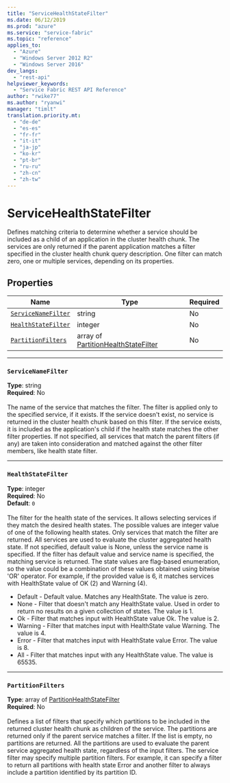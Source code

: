 ```yaml
---
title: "ServiceHealthStateFilter"
ms.date: 06/12/2019
ms.prod: "azure"
ms.service: "service-fabric"
ms.topic: "reference"
applies_to: 
  - "Azure"
  - "Windows Server 2012 R2"
  - "Windows Server 2016"
dev_langs: 
  - "rest-api"
helpviewer_keywords: 
  - "Service Fabric REST API Reference"
author: "rwike77"
ms.author: "ryanwi"
manager: "timlt"
translation.priority.mt: 
  - "de-de"
  - "es-es"
  - "fr-fr"
  - "it-it"
  - "ja-jp"
  - "ko-kr"
  - "pt-br"
  - "ru-ru"
  - "zh-cn"
  - "zh-tw"
---
```

# ServiceHealthStateFilter

Defines matching criteria to determine whether a service should be included as a child of an application in the cluster health chunk.
The services are only returned if the parent application matches a filter specified in the cluster health chunk query description.
One filter can match zero, one or multiple services, depending on its properties.


## Properties
| Name | Type | Required |
| --- | --- | --- |
| [`ServiceNameFilter`](#servicenamefilter) | string | No |
| [`HealthStateFilter`](#healthstatefilter) | integer | No |
| [`PartitionFilters`](#partitionfilters) | array of [PartitionHealthStateFilter](sfclient-v65-model-partitionhealthstatefilter.md) | No |

____
### `ServiceNameFilter`
__Type__: string <br/>
__Required__: No<br/>
<br/>
The name of the service that matches the filter. The filter is applied only to the specified service, if it exists.
If the service doesn't exist, no service is returned in the cluster health chunk based on this filter.
If the service exists, it is included as the application's child if the health state matches the other filter properties.
If not specified, all services that match the parent filters (if any) are taken into consideration and matched against the other filter members, like health state filter.


____
### `HealthStateFilter`
__Type__: integer <br/>
__Required__: No<br/>
__Default__: `0` <br/>
<br/>
The filter for the health state of the services. It allows selecting services if they match the desired health states.
The possible values are integer value of one of the following health states. Only services that match the filter are returned. All services are used to evaluate the cluster aggregated health state.
If not specified, default value is None, unless the service name is specified. If the filter has default value and service name is specified, the matching service is returned.
The state values are flag-based enumeration, so the value could be a combination of these values obtained using bitwise 'OR' operator.
For example, if the provided value is 6, it matches services with HealthState value of OK (2) and Warning (4).

- Default - Default value. Matches any HealthState. The value is zero.
- None - Filter that doesn't match any HealthState value. Used in order to return no results on a given collection of states. The value is 1.
- Ok - Filter that matches input with HealthState value Ok. The value is 2.
- Warning - Filter that matches input with HealthState value Warning. The value is 4.
- Error - Filter that matches input with HealthState value Error. The value is 8.
- All - Filter that matches input with any HealthState value. The value is 65535.


____
### `PartitionFilters`
__Type__: array of [PartitionHealthStateFilter](sfclient-v65-model-partitionhealthstatefilter.md) <br/>
__Required__: No<br/>
<br/>
Defines a list of filters that specify which partitions to be included in the returned cluster health chunk as children of the service. The partitions are returned only if the parent service matches a filter.
If the list is empty, no partitions are returned. All the partitions are used to evaluate the parent service aggregated health state, regardless of the input filters.
The service filter may specify multiple partition filters.
For example, it can specify a filter to return all partitions with health state Error and another filter to always include a partition identified by its partition ID.


